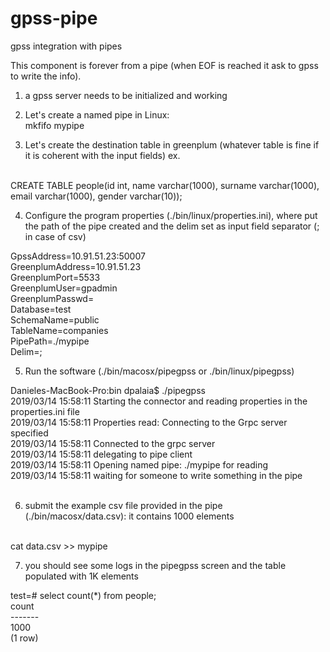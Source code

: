 # gpss-pipe
gpss integration with pipes

This component is forever from a pipe (when EOF is reached it ask to gpss to write the info). </br>

1) a gpss server needs to be initialized and working </br>

2) Let's create a named pipe in Linux: </br>
mkfifo mypipe <br>

3) Let's create the destination table in greenplum (whatever table is fine if it is coherent with the input fields) ex. </br></br>

CREATE TABLE people(id int, name varchar(1000), surname varchar(1000), email varchar(1000), gender varchar(10)); </br>

4) Configure the program properties (./bin/linux/properties.ini), where put the path of the pipe created and the delim set as input field separator (; in case of csv) </br>

GpssAddress=10.91.51.23:50007</br>
GreenplumAddress=10.91.51.23</br>
GreenplumPort=5533</br>
GreenplumUser=gpadmin</br>
GreenplumPasswd=</br>
Database=test</br>
SchemaName=public</br>
TableName=companies</br>
PipePath=./mypipe</br>
Delim=;</br>

5) Run the software (./bin/macosx/pipegpss or ./bin/linux/pipegpss) </br>

Danieles-MacBook-Pro:bin dpalaia$ ./pipegpss</br>
2019/03/14 15:58:11 Starting the connector and reading properties in the properties.ini file</br>
2019/03/14 15:58:11 Properties read: Connecting to the Grpc server specified</br>
2019/03/14 15:58:11 Connected to the grpc server</br>
2019/03/14 15:58:11 delegating to pipe client</br>
2019/03/14 15:58:11 Opening named pipe: ./mypipe for reading</br>
2019/03/14 15:58:11 waiting for someone to write something in the pipe</br></br>

6) submit the example csv file provided in the pipe (./bin/macosx/data.csv): it contains 1000 elements </br></br>

cat data.csv >> mypipe </br>

7) you should see some logs in the pipegpss screen and the table populated with 1K elements </br>

test=# select count(*) from people;</br>
 count </br>
-------</br>
  1000</br>
(1 row)</br>
